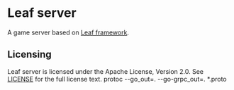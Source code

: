 Leaf server
===========
A game server based on [Leaf framework](https://github.com/name5566/leaf).

Licensing
---------

Leaf server is licensed under the Apache License, Version 2.0. See [LICENSE](https://github.com/name5566/leafserver/blob/master/LICENSE) for the full license text.
protoc --go_out=. --go-grpc_out=. *.proto